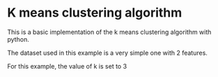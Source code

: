 # K means clustering algorithm

This is a basic implementation of the k means clustering algorithm with python.

The dataset used in this example is a very simple one with 2 features. 

For this example, the value of k is set to 3